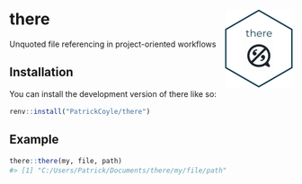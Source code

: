 
<!-- README.md is generated from README.Rmd. Please edit that file -->

# there <img src="man/figures/logo.png" align="right" height="139" alt="" />

<!-- badges: start -->
<!-- badges: end -->

Unquoted file referencing in project-oriented workflows

## Installation

You can install the development version of there like so:

``` r
renv::install("PatrickCoyle/there")
```

## Example

``` r
there::there(my, file, path)
#> [1] "C:/Users/Patrick/Documents/there/my/file/path"
```
